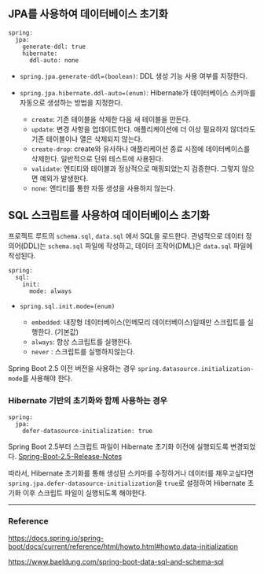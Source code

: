 ## JPA를 사용하여 데이터베이스 초기화

```
spring:
  jpa:
    generate-ddl: true
    hibernate:
      ddl-auto: none
```

- `spring.jpa.generate-ddl=(boolean)`: DDL 생성 기능 사용 여부를 지정한다.

- `spring.jpa.hibernate.ddl-auto=(enum)`: Hibernate가 데이터베이스 스키마를 자동으로 생성하는 방법을 지정한다.

  - `create`: 기존 테이블을 삭제한 다음 새 테이블을 만든다.
  - `update`: 변경 사항을 업데이트한다. 애플리케이션에 더 이상 필요하지 않더라도 기존 테이블이나 열은 삭제되지 않는다.
  - `create-drop`: create와 유사하나 애플리케이션 종료 시점에 데이터베이스를 삭제한다. 일반적으로 단위 테스트에 사용된다.
  - `validate`: 엔티티와 테이블과 정상적으로 매핑되었는지 검증한다. 그렇지 않으면 예외가 발생한다.
  - `none`: 엔티티를 통한 자동 생성을 사용하지 않는다.

## SQL 스크립트를 사용하여 데이터베이스 초기화

프로젝트 루트의 `schema.sql`, `data.sql` 에서 SQL을 로드한다. 관념적으로 데이터 정의어(DDL)는 `schema.sql` 파일에 작성하고, 데이터 조작어(DML)은 `data.sql` 파일에 작성된다.

```
spring:
  sql:
    init:
      mode: always
```

- `spring.sql.init.mode=(enum)`

  - `embedded`: 내장형 데이터베이스(인메모리 데이터베이스)일때만 스크립트를 실행한다. (기본값)
  - `always`: 항상 스크립트를 실행한다.
  - `never` : 스크립트를 실행하지않는다.

Spring Boot 2.5 이전 버전을 사용하는 경우 `spring.datasource.initialization-mode`를 사용해야 한다.

### Hibernate 기반의 초기화와 함께 사용하는 경우

```
spring:
  jpa:
    defer-datasource-initialization: true
```

Spring Boot 2.5부터 스크립트 파일이 Hibernate 초기화 이전에 실행되도록 변경되었다. [Spring-Boot-2.5-Release-Notes](https://github.com/spring-projects/spring-boot/wiki/Spring-Boot-2.5-Release-Notes#hibernate-and-datasql)

따라서, Hibernate 초기화를 통해 생성된 스키마를 수정하거나 데이터를 채우고싶다면 `spring.jpa.defer-datasource-initialization`을 `true`로 설정하여 Hibernate 초기화 이후 스크립트 파일이 실행되도록 해야한다.

---

### Reference

https://docs.spring.io/spring-boot/docs/current/reference/html/howto.html#howto.data-initialization

https://www.baeldung.com/spring-boot-data-sql-and-schema-sql
